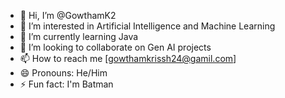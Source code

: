 - 👋 Hi, I’m @GowthamK2
- 👀 I’m interested in Artificial Intelligence and Machine Learning
- 🌱 I’m currently learning Java
- 💞️ I’m looking to collaborate on Gen AI projects
- 📫 How to reach me [gowthamkrissh24@gamil.com]
- 😄 Pronouns: He/Him
- ⚡ Fun fact: I'm Batman

<!---
GowthamK2/GowthamK2 is a ✨ special ✨ repository because its `README.md` (this file) appears on your GitHub profile.
You can click the Preview link to take a look at your changes.
--->
